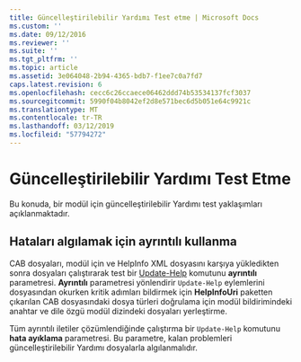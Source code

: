 ```yaml
---
title: Güncelleştirilebilir Yardımı Test etme | Microsoft Docs
ms.custom: ''
ms.date: 09/12/2016
ms.reviewer: ''
ms.suite: ''
ms.tgt_pltfrm: ''
ms.topic: article
ms.assetid: 3e064048-2b94-4365-bdb7-f1ee7c0a7fd7
caps.latest.revision: 6
ms.openlocfilehash: cecc6c26ccaece06462ddd74b53534137fcf3037
ms.sourcegitcommit: 5990f04b8042ef2d8e571bec6d5b051e64c9921c
ms.translationtype: MT
ms.contentlocale: tr-TR
ms.lasthandoff: 03/12/2019
ms.locfileid: "57794272"
---
```

# <a name="how-to-test-updatable-help"></a>Güncelleştirilebilir Yardımı Test Etme

Bu konuda, bir modül için güncelleştirilebilir Yardımı test yaklaşımları açıklanmaktadır.

## <a name="using-verbose-to-detect-errors"></a>Hataları algılamak için ayrıntılı kullanma

CAB dosyaları, modül için ve HelpInfo XML dosyasını karşıya yükledikten sonra dosyaları çalıştırarak test bir [Update-Help](/powershell/module/Microsoft.PowerShell.Core/Update-Help) komutunu **ayrıntılı** parametresi. **Ayrıntılı** parametresi yönlendirir `Update-Help` eylemlerini dosyasından okurken kritik adımları bildirmek için **HelpInfoUri** paketten çıkarılan CAB dosyasındaki dosya türleri doğrulama için modül bildirimindeki anahtar ve dile özgü modül dizindeki dosyaları yerleştirme.

Tüm ayrıntılı iletiler çözümlendiğinde çalıştırma bir `Update-Help` komutunu **hata ayıklama** parametresi. Bu parametre, kalan problemleri güncelleştirilebilir Yardımı dosyalarla algılanmalıdır.